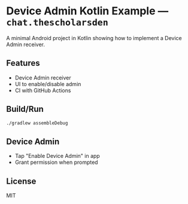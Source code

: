 # Device Admin Kotlin Example — `chat.thescholarsden`

A minimal Android project in Kotlin showing how to implement a Device Admin receiver.

## Features

- Device Admin receiver
- UI to enable/disable admin
- CI with GitHub Actions

## Build/Run

```bash
./gradlew assembleDebug
```

## Device Admin

- Tap "Enable Device Admin" in app
- Grant permission when prompted

## License

MIT